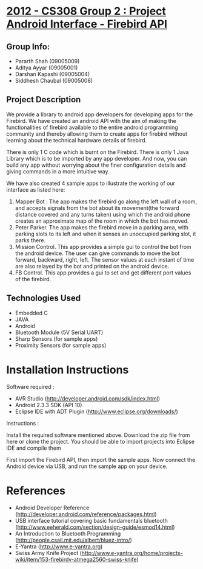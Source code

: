 [2012 - CS308  Group 2 : Project Android Interface - Firebird API](#)
================================================================

Group Info:
------------
+   Pararth Shah (09005009)
+   Aditya Ayyar (09005001)
+   Darshan Kapashi (09005004)
+   Siddhesh Chaubal (09005008)


Project Description
-------------------

We provide a library to android app developers for developing apps for the Firebird. We have created an android API with the aim of making the functionalities of firebird available to the entire android programming community and thereby allowing them to create apps for firebird without learning about the technical hardware details of firebird.

There is only 1 C code which is burnt on the Firebird.
There is only 1 Java Library which is to be imported by any app developer.
And now, you can build any app without worrying about the finer configuration details and giving commands in a more intuitive way.

We have also created 4 sample apps to illustrate the working of our interface as listed here:
1) Mapper Bot : The app makes the firebird go along the left wall of a room, and accepts signals from the bot about its movement(the forward distance covered and any turns taken) using which the android phone creates an approximate map of the room in which the bot has moved.
2) Peter Parker. The app makes the firebird move in a parking area, with parking slots to its left and when it senses an unoccupied parking slot, it parks there.
3) Mission Control. This app provides a simple gui to control the bot from the android device. The user can give commands to move the bot forward, backward, right, left. The sensor values at each instant of time are also relayed by the bot and printed on the android device.
4) FB Control. This app provides a gui to set and get different port values of the firebird.

Technologies Used
-------------------

+   Embedded C
+   JAVA
+   Android
+   Bluetooth Module (5V Serial UART)
+	Sharp Sensors (for sample apps)
+	Proximity Sensors (for sample apps)

Installation Instructions
=========================

Software required :

+	AVR Studio (http://developer.android.com/sdk/index.html)
+	Android 2.3.3 SDK (API 10)
+	Eclipse IDE with ADT Plugin (http://www.eclipse.org/downloads/)

Instructions :

Install the required software mentioned above. Download the zip file from here or clone the project. You should be able to import projects into Eclipse IDE and compile them

First import the Firebird API, then import the sample apps. Now connect the Android device via USB, and run the sample app on your device.

References
===========

+	Android Developer Reference (http://developer.android.com/reference/packages.html)
+	USB interface tutorial covering basic fundamentals bluetooth (http://www.eeherald.com/section/design-guide/esmod14.html)
+	An Introduction to Bluetooth Programming (http://people.csail.mit.edu/albert/bluez-intro/)
+	E-Yantra (http://www.e-yantra.org)
+	Swiss Army Knife Project (http://www.e-yantra.org/home/projects-wiki/item/153-firebirdv-atmega2560-swiss-knife)
